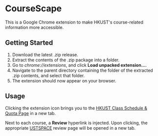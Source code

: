 # CourseScape
This is a Google Chrome extension to make HKUST's course-related information more accessible.

## Getting Started
1.  Download the latest .zip release.
2.  Extract the contents of the .zip package into a folder.
3.  Go to *chrome://extensions*, and click **Load unpacked extension...**.
4.  Navigate to the parent directory containing the folder of the extracted .zip contents, and select that folder.
5.  The extension should now appear on your browser.

## Usage
Clicking the extension icon brings you to the [HKUST Class Schedule & Quota Page](https://w5.ab.ust.hk/wcq/cgi-bin/1710/) in a new tab. 

Next to each course, a **Review** hyperlink is injected. Upon clicking, the appropriate [USTSPACE](https://ust.space/) review page will be opened in a new tab.
